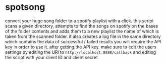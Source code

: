 # spotsong
convert your huge song folder to a spotify playlist with a click.
this script scans a given directory, attempts to find the songs on spotify on the bases of the folder contents and adds them to a new playlist the name of which is taken from the scanned folder. it also creates a log file in the same directory which contains the data of  successful / failed results
you will require the API key in order to use it. after getting the API key, make sure to edit the users settings by editing the URI to  `http://localhost:8888/callback` and editing the script with your client ID and client secret